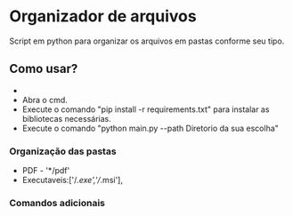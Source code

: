 # Organizador de arquivos

<p> 
Script em python para organizar os arquivos em pastas conforme seu tipo.
</p>

## Como usar?

<ul>
  <li>
  </li>
   <li>
     Abra o cmd.
  </li>
  <li>
    Execute o comando "pip install -r requirements.txt" para instalar as bibliotecas necessárias.
  </li>
  <li>
    Execute o comando "python main.py --path Diretorio da sua escolha"
  </li>
</ul>  

### Organização das pastas

- PDF - '*/pdf'
- Executaveis:['/*.exe','/*.msi'],

### Comandos adicionais

##
  

